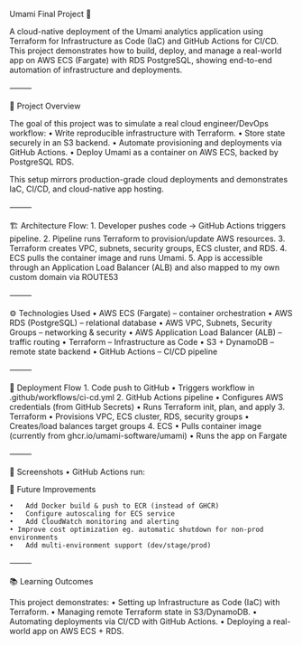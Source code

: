 Umami Final Project 🚀

A cloud-native deployment of the Umami analytics application using Terraform for Infrastructure as Code (IaC) and GitHub Actions for CI/CD.
This project demonstrates how to build, deploy, and manage a real-world app on AWS ECS (Fargate) with RDS PostgreSQL, showing end-to-end automation of infrastructure and deployments.

⸻

📌 Project Overview

The goal of this project was to simulate a real cloud engineer/DevOps workflow:
	•	Write reproducible infrastructure with Terraform.
	•	Store state securely in an S3 backend.
	•	Automate provisioning and deployments via GitHub Actions.
	•	Deploy Umami as a container on AWS ECS, backed by PostgreSQL RDS.

This setup mirrors production-grade cloud deployments and demonstrates IaC, CI/CD, and cloud-native app hosting.

⸻

🏗️ Architecture Flow:
	1.	Developer pushes code → GitHub Actions triggers pipeline.
	2.	Pipeline runs Terraform to provision/update AWS resources.
	3.	Terraform creates VPC, subnets, security groups, ECS cluster, and RDS.
	4.	ECS pulls the container image and runs Umami.
	5.	App is accessible through an Application Load Balancer (ALB) and also mapped to my own custom domain via ROUTE53
 

⸻

⚙️ Technologies Used
	•	AWS ECS (Fargate) – container orchestration
	•	AWS RDS (PostgreSQL) – relational database
	•	AWS VPC, Subnets, Security Groups – networking & security
	•	AWS Application Load Balancer (ALB) – traffic routing
	•	Terraform – Infrastructure as Code
	•	S3 + DynamoDB – remote state backend
	•	GitHub Actions – CI/CD pipeline

⸻

🚀 Deployment Flow
	1.	Code push to GitHub
	•	Triggers workflow in .github/workflows/ci-cd.yml
	2.	GitHub Actions pipeline
	•	Configures AWS credentials (from GitHub Secrets)
	•	Runs Terraform init, plan, and apply
	3.	Terraform
	•	Provisions VPC, ECS cluster, RDS, security groups
	•	Creates/load balances target groups
	4.	ECS
	•	Pulls container image (currently from ghcr.io/umami-software/umami)
	•	Runs the app on Fargate

⸻

📸 Screenshots
	•	GitHub Actions run: 
 
 
 
 🔮 Future Improvements
 
	•	Add Docker build & push to ECR (instead of GHCR)
	•	Configure autoscaling for ECS service
	•	Add CloudWatch monitoring and alerting
	• Improve cost optimization eg. automatic shutdown for non-prod environments
	•	Add multi-environment support (dev/stage/prod)

⸻

📚 Learning Outcomes

This project demonstrates:
	•	Setting up Infrastructure as Code (IaC) with Terraform.
	•	Managing remote Terraform state in S3/DynamoDB.
	•	Automating deployments via CI/CD with GitHub Actions.
	•	Deploying a real-world app on AWS ECS + RDS.
